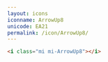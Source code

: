 ```yaml
---
layout: icons
iconname: ArrowUp8
unicode: EA21
permalink: /icon/ArrowUp8/
---
```


``` html
<i class="mi mi-ArrowUp8"></i>
```
